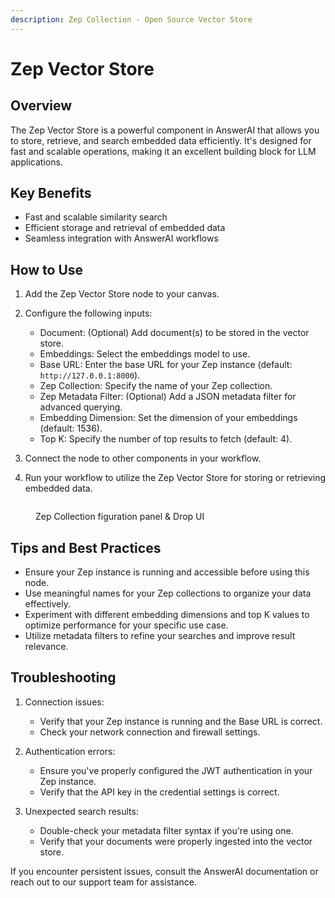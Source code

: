 ```yaml
---
description: Zep Collection - Open Source Vector Store
---
```


# Zep Vector Store

## Overview

The Zep Vector Store is a powerful component in AnswerAI that allows you to store, retrieve, and search embedded data efficiently. It's designed for fast and scalable operations, making it an excellent building block for LLM applications.

## Key Benefits

-   Fast and scalable similarity search
-   Efficient storage and retrieval of embedded data
-   Seamless integration with AnswerAI workflows

## How to Use

1. Add the Zep Vector Store node to your canvas.
2. Configure the following inputs:

    - Document: (Optional) Add document(s) to be stored in the vector store.
    - Embeddings: Select the embeddings model to use.
    - Base URL: Enter the base URL for your Zep instance (default: `http://127.0.0.1:8000`).
    - Zep Collection: Specify the name of your Zep collection.
    - Zep Metadata Filter: (Optional) Add a JSON metadata filter for advanced querying.
    - Embedding Dimension: Set the dimension of your embeddings (default: 1536).
    - Top K: Specify the number of top results to fetch (default: 4).

3. Connect the node to other components in your workflow.
4. Run your workflow to utilize the Zep Vector Store for storing or retrieving embedded data.

<!-- TODO: Add a screenshot of the Zep Vector Store node configuration panel -->
<figure><img src="/.gitbook/assets/screenshots/zepopensource.png" alt="" /><figcaption><p> Zep Collection figuration panel &#x26; Drop UI</p></figcaption></figure>

## Tips and Best Practices

-   Ensure your Zep instance is running and accessible before using this node.
-   Use meaningful names for your Zep collections to organize your data effectively.
-   Experiment with different embedding dimensions and top K values to optimize performance for your specific use case.
-   Utilize metadata filters to refine your searches and improve result relevance.

## Troubleshooting

1. Connection issues:

    - Verify that your Zep instance is running and the Base URL is correct.
    - Check your network connection and firewall settings.

2. Authentication errors:

    - Ensure you've properly configured the JWT authentication in your Zep instance.
    - Verify that the API key in the credential settings is correct.

3. Unexpected search results:
    - Double-check your metadata filter syntax if you're using one.
    - Verify that your documents were properly ingested into the vector store.

If you encounter persistent issues, consult the AnswerAI documentation or reach out to our support team for assistance.

